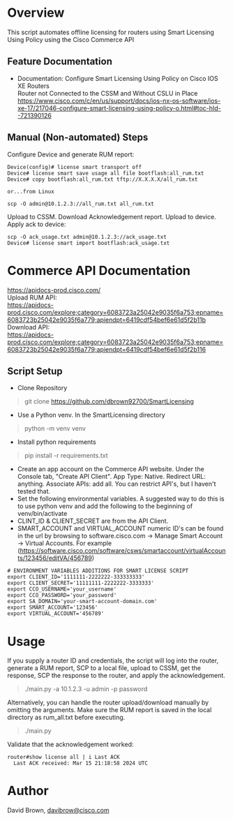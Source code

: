 # Overview
This script automates offline licensing for routers using Smart Licensing Using Policy using the Cisco Commerce API
## Feature Documentation
- Documentation: Configure Smart Licensing Using Policy on Cisco IOS XE Routers \
Router not Connected to the CSSM and Without CSLU in Place \
https://www.cisco.com/c/en/us/support/docs/ios-nx-os-software/ios-xe-17/217046-configure-smart-licensing-using-policy-o.html#toc-hId--721390126

## Manual (Non-automated) Steps
Configure Device and generate RUM report:
~~~
Device(config)# license smart transport off
Device# license smart save usage all file bootflash:all_rum.txt 
Device# copy bootflash:all_rum.txt tftp://X.X.X.X/all_rum.txt

or...from Linux

scp -O admin@10.1.2.3://all_rum.txt all_rum.txt
~~~
Upload to CSSM.  Download Acknowledgement report. Upload to device. Apply ack to device:
~~~
scp -O ack_usage.txt admin@10.1.2.3://ack_usage.txt
Device# license smart import bootflash:ack_usage.txt 
~~~

# Commerce API Documentation

https://apidocs-prod.cisco.com/ \
Upload RUM API: \
https://apidocs-prod.cisco.com/explore;category=6083723a25042e9035f6a753;epname=6083723b25042e9035f6a779;apiendpt=6419cdf54bef6e61d5f2b11b
Download API: \
https://apidocs-prod.cisco.com/explore;category=6083723a25042e9035f6a753;epname=6083723b25042e9035f6a779;apiendpt=6419cdf54bef6e61d5f2b116


## Script Setup
- Clone Repository
> git clone https://github.com/dbrown92700/SmartLicensing
- Use a Python venv. In the SmartLicensing directory 
> python -m venv venv
- Install python requirements
> pip install -r requirements.txt
- Create an app account on the Commerce API website.  Under the Console tab, "Create API Client".  App Type: Native.  Redirect URL: anything.
Associate APIs: add all.  You can restrict API's, but I haven't tested that.
- Set the following environmental variables. A suggested way to do this is to use python venv
and add the following to the beginning of venv/bin/activate
- CLINT_ID & CLIENT_SECRET are from the API Client.
- SMART_ACCOUNT and VIRTUAL_ACCOUNT numeric ID's can be found in the url by browsing to software.cisco.com ->
Manage Smart Account -> Virtual Accounts. 
For example (https://software.cisco.com/software/csws/smartaccount/virtualAccounts/123456/editVA/456789)
~~~
# ENVIRONMENT VARIABLES ADDITIONS FOR SMART LICENSE SCRIPT
export CLIENT_ID='1111111-2222222-333333333'
export CLIENT_SECRET='11111111-2222222-3333333'
export CCO_USERNAME='your_username'
export CCO_PASSWORD='your_password'
export SA_DOMAIN='your-smart-account-domain.com'
export SMART_ACCOUNT='123456'
export VIRTUAL_ACCOUNT='456789'
~~~
# Usage
If you supply a router ID and credentials, the script will log into the router, generate a RUM report, SCP to a local
file, upload to CSSM, get the response, SCP the response to the router, and apply the acknowledgement.

> ./main.py -a 10.1.2.3 -u admin -p password

Alternatively, you can handle the router upload/download manually by omitting the arguments. Make sure the RUM report 
is saved in the local directory as rum_all.txt before executing.

> ./main.py

Validate that the acknowledgement worked:
~~~
router#show license all | i Last ACK
  Last ACK received: Mar 15 21:18:58 2024 UTC
~~~
# Author

David Brown, davibrow@cisco.com
